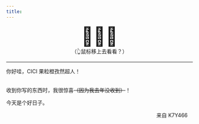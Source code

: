 ```yaml
---
title: 
---
```




<style>

@media (max-width: 720px)
.look-sheet-bkg {
	background-color: #444444;
	color: #f9ffb3;
}


.container {

    font-size: 50px;
    text-align: center;
    bottom: 0;
    width: 100%;
    transition: all 1s linear;
}
.container:hover {
	text-align: center;
	  transition: 0.05s;
	  transition-duration:0.5s;
	  transform:scale(1.1);
	 transition-timing-function:ease-in;
  }

  .container:hover::after{
  	display: block;
  	font-size: 30px;
	content: "🥳祝你早日康复！生日快乐！";
	padding-bottom: 1em;
  }


.to {
  text-align: left;
  font-height: 1em;
  }

.to-r {
  text-align: right;
  padding-right: 1em;
  font-height: 1em;
  }
</style>






<script data-num="1" data-interval="1500" data-speed="14" data-snow="🍫"  data-color="black" src="https://mengrru.github.io/magic-conch/snow/index.js"></script>

<script data-num="3" data-interval="1000" data-speed="10" data-snow="❅, ❆, ❈,❊, ✻" data-color="black" src="https://mengrru.github.io/magic-conch/snow/index.js"></script>


<center>
<div class = "container" title="加油小王！你真棒！">🎊🎊🎊</div>
</center>



<center>
<div>
（👆鼠标移上去看看？）
</div>
</center>

</body>

---



<div class="to">
你好哇，CICI 果粒橙孜然超人！
</div>

<br>

收到你写的东西时，我很惊喜<del>（因为我去年没收到）</del>！





今天是个好日子。




<div class="to-r">
来自 K7Y466
</div>

<body>





